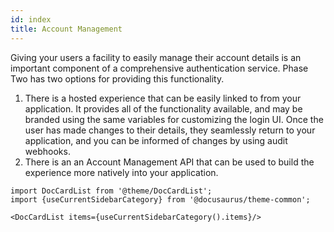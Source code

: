 ```yaml
---
id: index
title: Account Management
---
```


Giving your users a facility to easily manage their account details is an important component of a comprehensive authentication service. Phase Two has two options for providing this functionality.

1. There is a hosted experience that can be easily linked to from your application. It provides all of the functionality available, and may be branded using the same variables for customizing the login UI. Once the user has made changes to their details, they seamlessly return to your application, and you can be informed of changes by using audit webhooks.
2. There is an an Account Management API that can be used to build the experience more natively into your application.

```mdx-code-block
import DocCardList from '@theme/DocCardList';
import {useCurrentSidebarCategory} from '@docusaurus/theme-common';

<DocCardList items={useCurrentSidebarCategory().items}/>
```

